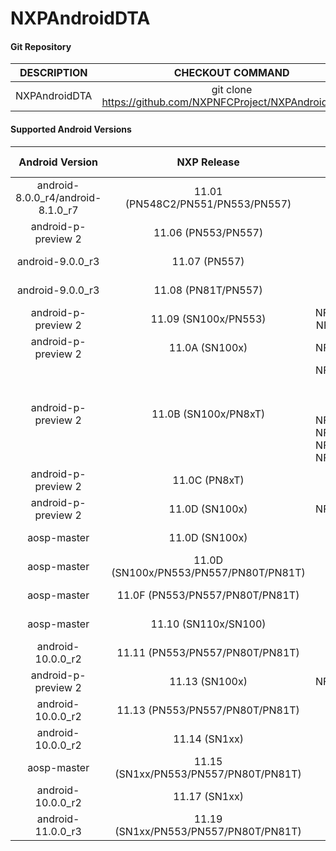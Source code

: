# NXPAndroidDTA


#### Git Repository

| DESCRIPTION        | CHECKOUT COMMAND          |
| :-------------: |:-------------:| 
| NXPAndroidDTA    |  git clone https://github.com/NXPNFCProject/NXPAndroidDTA.git |

#### Supported Android Versions

| Android Version        | NXP Release          | NXP Tag  | DTA Version |
| :-------------: |:-------------:| :-----:| :------:|
| android-8.0.0_r4/android-8.1.0_r7              |  11.01 (PN548C2/PN551/PN553/PN557) |  NFC_NCIHALx_AR00C0.8.4.0_OpnSrc | DTA 11.01 |
| android-p-preview 2               |  11.06 (PN553/PN557) |  NFC_NCIHALx_AR00C0.9.0.D_OpnSrc | DTA 11.06 |
| android-9.0.0_r3              |  11.07 (PN557) |  NFC_NCIHALx_AR0800.9.1.0_OpnSrc | DTA 11.07 |
| android-9.0.0_r3              |  11.08 (PN81T/PN557) |  NFC_NCIHALx_AR1800.9.2.0_OpnSrc | DTA 11.08 |
| android-p-preview 2               |  11.09 (SN100x/PN553) |  NFC_NCIHALx_AR2000.09.00.0C_OpnSrc NFC_NCIHALx_AR2000.09.00.0F_OpnSrc | DTA 11.09 |
| android-p-preview 2               |  11.0A (SN100x) |  NFC_NCIHALx_AR2000.09.00.11_OpnSrc | DTA 11.0A |
| android-p-preview 2               |  11.0B (SN100x/PN8xT) | NFC_NCIHALx_AR2000.09.00.13_OpnSrc NFC_NCIHALx_AR0040.9.3.0_OpnSrc  NFC_NCIHALx_AR00C0.9.4.0_OpnSrc NFC_NCIHALx_AR1800.9.5.0_OpnSrc  NFC_NCIHALx_AR2000.09.00.15_OpnSrc  NFC_NCIHALx_AR2000.09.00.16_OpnSrc NFC_NCIHALx_AR2000.09.00.17_OpnSrc NFC_NCIHALx_AR2000.09.00.18_OpnSrc | DTA 11.0B |
| android-p-preview 2               |  11.0C (PN8xT) | NFC_NCIHALx_AR18C0.9.6.0_OpnSrc | DTA 11.0C |
| android-p-preview 2               |  11.0D (SN100x) | NFC_NCIHALx_AR2000.09.00.19_OpnSrc | DTA 11.0D |
| aosp-master                       |  11.0D (SN100x) | NFC_AR_00_2000_10.00.04_OpnSrc | DTA 11.0D |
| aosp-master                       | 11.0D (SN100x/PN553/PN557/PN80T/PN81T) | NFC_AR_00_6000_10.00.06_OpnSrc NFC_AR_00_18C0_10.01.00_OpnSrc | DTA 11.0D |
| aosp-master                       | 11.0F (PN553/PN557/PN80T/PN81T) | NFC_AR_00_18C0_10.02.00_OpnSrc | DTA 11.0F |
| aosp-master                       | 11.10 (SN110x/SN100) | NFC_AR_00_6000_10.00.0A_OpnSrc NFC_AR_00_6000_10.00.0B_OpnSrc | DTA 11.10 |
| android-10.0.0_r2                       | 11.11 (PN553/PN557/PN80T/PN81T) | NFC_AR_00_18C0_10.03.00_OpnSrc | DTA 11.11 |
| android-p-preview 2               |  11.13 (SN100x) | NFC_NCIHALx_AR2000.09.00.1B_OpnSrc | DTA 11.13 |
| android-10.0.0_r2                       | 11.13 (PN553/PN557/PN80T/PN81T) | NFC_AR_00_18C0_10.04.00_OpnSrc | DTA 11.13 |
| android-10.0.0_r2                       | 11.14 (SN1xx) | NFC_AR_00_6000_10.00.14_OpnSrc NFC_AR_00_6000_10.00.15_OpnSrc | DTA 11.14 |
| aosp-master                     | 11.15 (SN1xx/PN553/PN557/PN80T/PN81T) | NFC_AR_00_6000_11.02.00_OpnSrc NFC_AR_00_18C0_11.01.01_OpnSrc | DTA 11.15 |
| android-10.0.0_r2                       | 11.17 (SN1xx) | NFC_AR_00_6000_10.00.17_OpnSrc | DTA 11.17 |
| android-11.0.0_r3                       | 11.19 (SN1xx/PN553/PN557/PN80T/PN81T) | NFC_AR_00_18C0_11.02.00_OpnSrc NFC_AR_00_6000_11.51.01_OpnSrc | DTA 11.19 |






